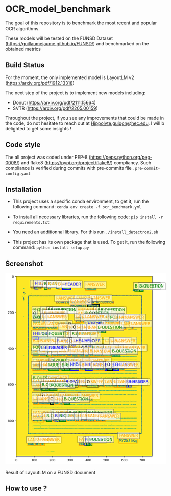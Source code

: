 # OCR_model_benchmark

The goal of this repository is to benchmark the most recent and popular OCR algorithms.

These models will be tested on the FUNSD Dataset (https://guillaumejaume.github.io/FUNSD/) and benchmarked on the obtained metrics

## Build Status

For the moment, the only implemented model is LayoutLM v2 (https://arxiv.org/pdf/1912.13318)

The next step of the project is to implement new models including:

* Donut (https://arxiv.org/pdf/2111.15664)
* SVTR (https://arxiv.org/pdf/2205.00159)

Throughout the project, if you see any improvements that could be made in the code, do not hesitate to reach out at
Hippolyte.guigon@hec.edu. I will b delighted to get some insights !

## Code style

The all project was coded under PEP-8 (https://peps.python.org/pep-0008/) and flake8 (https://pypi.org/project/flake8/) compliancy. Such compliance is verified during commits with pre-commits file ```.pre-commit-config.yaml```

## Installation

* This project uses a specific conda environment, to get it, run the following command: ```conda env create -f ocr_benchmark.yml```

* To install all necessary libraries, run the following code: ```pip install -r requirements.txt```

* You need an additionnal library. For this run ```./install_detectron2.sh```

* This project has its own package that is used. To get it, run the following command: ```python install setup.py```

## Screenshot

![alt text](https://github.com/HippolyteGuigon/OCR_model_benchmark/blob/main/ressources/FUNSDpng.png)

Result of LayoutLM on a FUNSD document

## How to use ?
